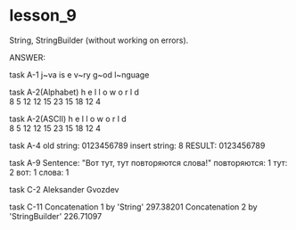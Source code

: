 # lesson_9
String, StringBuilder (without working on errors). 

ANSWER:


task A-1
 j~va is e v~ry g~od l~nguage

task A-2(Alphabet)
h  e  l  l  o     w  o  r  l  d  
8 5 12 12 15  23 15 18 12 4 

task A-2(ASCII)
h  e  l  l  o   w  o  r  l  d  
8  5  12 12 15  23 15 18 12 4  

task A-4
old string: 0123456789 insert string: 8 RESULT: 0123456789

task A-9
Sentence: "Вот тут, тут повторяются слова!"
повторяются: 1
тут: 2
вот: 1
слова: 1

task C-2
Aleksander Gvozdev


task C-11
Сoncatenation 1 by 'String'
297.38201
Сoncatenation 2 by 'StringBuilder'
226.71097


